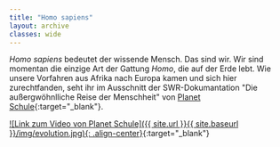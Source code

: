 ```yaml
---
title: "Homo sapiens"
layout: archive
classes: wide
---
```

*Homo sapiens* bedeutet der wissende Mensch. Das sind wir. Wir sind momentan die einzige Art der Gattung *Homo*, die auf der Erde lebt. Wie unsere Vorfahren aus Afrika nach Europa kamen und sich hier zurechtfanden, seht ihr im Ausschnitt der SWR-Dokumantation "Die außergwöhnlliche Reise der Menschheit" von [Planet Schule](https://www.planet-schule.de/sf/php/sendungen.php?sendung=11246&in=1110&out=1419){:target="_blank"}.

[![Link zum Video von Planet Schule]({{ site.url }}{{ site.baseurl }}/img/evolution.jpg){: .align-center}](https://www.planet-schule.de/sf/php/sendungen.php?sendung=11246&in=1110&out=1419){:target="_blank"}
